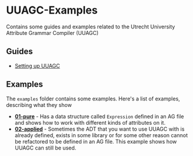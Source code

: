 # UUAGC-Examples
Contains some guides and examples related to the Utrecht University Attribute Grammar Compiler (UUAGC)

## Guides
- [Setting up UUAGC](https://github.com/FPtje/UUAGC-Examples/wiki/Setting-up-UUAGC)

## Examples
The `examples` folder contains some examples. Here's a list of examples, describing what they show

- [**01-pure**](examples/pure) - Has a data structure called `Expression` defined in an AG file and shows how to work with different kinds of attributes on it.
- [**02-applied**](examples/applied) - Sometimes the ADT that you want to use UUAGC with is already defined, exists in some library or for some other reason cannot be refactored to be defined in an AG file. This example shows how UUAGC can still be used.
